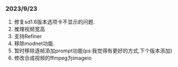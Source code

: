 ### 2023/9/23

1. 修复sd1.6版本选项卡不显示的问题.
2. 推理视频宽高
3. 支持Refiner
4. 移除modnet功能.
5. 暂时移除逐帧添加prompt功能(ps:我觉得有更好的方式,下个版本添加)
6. 修改合成视频的ffmpeg为imageio